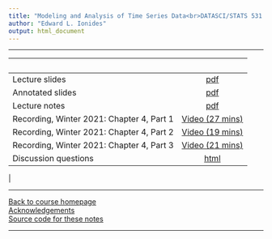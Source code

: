 ```yaml
---
title: "Modeling and Analysis of Time Series Data<br>DATASCI/STATS 531. <br>Chapter 4: Linear time series models and the algebra of ARMA models"
author: "Edward L. Ionides"
output: html_document
---
```


----------------------

| &nbsp;          | &nbsp;             |
|:----------------|:------------------:|
| Lecture slides  | [pdf](slides.pdf) |
| Annotated slides | [pdf](slides-annotated.pdf) |
| Lecture notes   | [pdf](notes.pdf) |
| Recording, Winter 2021: Chapter 4, Part 1  | [Video (27 mins)](https://youtu.be/dtef_fgyrIc) |
| Recording, Winter 2021: Chapter 4, Part 2  | [Video (19 mins)](https://youtu.be/hPeCV-MSnag) |
| Recording, Winter 2021: Chapter 4, Part 3  | [Video (21 mins)](https://youtu.be/qcx_-C3WKA0)
| Discussion questions | [html](discussion.html) 
|


<!--
| Annotated slides | [pdf](slides-annotated.pdf) |
-->


----------------------

[Back to course homepage](../index.html)  
[Acknowledgements](../acknowledge.html)  
[Source code for these notes](http://github.com/ionides/531w25/tree/master/04/)


----------------------
